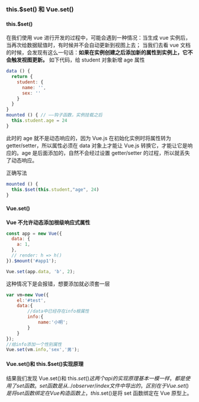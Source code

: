 ### this.$set() 和 Vue.set()

#### this.$set()

在我们使用 vue 进行开发的过程中，可能会遇到一种情况：当生成 vue 实例后，当再次给数据赋值时，有时候并不会自动更新到视图上去； 当我们去看 vue 文档的时候，会发现有这么一句话：**如果在实例创建之后添加新的属性到实例上，它不会触发视图更新。**
如下代码，给 student 对象新增 age 属性

```js
data () {
  return {
    student: {
      name: '',
      sex: ''
    }
  }
}
mounted () { // ——钩子函数，实例挂载之后
  this.student.age = 24
}

```

此时的 age 就不是动态响应的，因为 Vue.js 在初始化实例时将属性转为 getter/setter，所以属性必须在 data 对象上才能让 Vue.js 转换它，才能让它是响应的。age 是后面添加的，自然不会经过设置 getter/setter 的过程，所以就丢失了动态响应。

正确写法

```js
mounted () {
  this.$set(this.student,"age", 24)
}
```

#### Vue.set()

**Vue 不允许动态添加根级响应式属性**

```js
const app = new Vue({
  data: {
    a: 1,
  },
  // render: h => h()
}).$mount('#app1');

Vue.set(app.data, 'b', 2);
```

这种情况下是会报错，想要添加就必须套一层

```js
var vm=new Vue({
    el:'#test',
    data:{
        //data中已经存在info根属性
        info:{
            name:'小明';
        }
    }
});
//给info添加一个性别属性
Vue.set(vm.info,'sex','男');
```

#### Vue.set()和 this.$set()实现原理

结果我们发现 Vue.set()和 this.$set()这两个api的实现原理基本一模一样，都是使用了set函数。set函数是从 ../observer/index 文件中导出的，区别在于Vue.set()是将set函数绑定在Vue构造函数上，this.$set()是将 set 函数绑定在 Vue 原型上。

